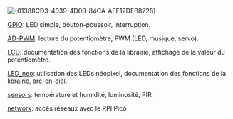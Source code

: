 ![{01388CD3-4039-4D09-84CA-AFF12DEB8728}](https://github.com/user-attachments/assets/d6b2487e-b043-4f99-8f62-24570779dd64)

[GPIO](GPIO): LED simple, bouton-poussoir, interruption.

[AD-PWM](AD-PWM): lecture du potentiomètre, PWM (LED, musique, servo).

[LCD](LCD): documentation des fonctions de la librairie, affichage de la valeur du potentiomètre.

[LED_neo](LED_neo): utilisation des LEDs néopixel, documentation des fonctions de la librairie, arc-en-ciel.

[sensors](sensors): température et humidité, luminosité, PIR

[network](network): accès réseaux avec le RPI Pico
